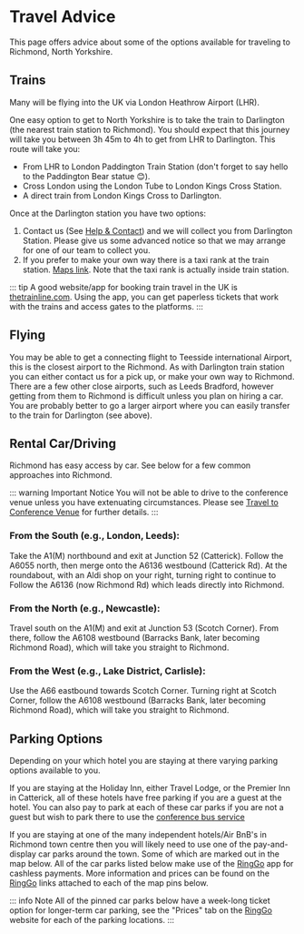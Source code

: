 # Travel Advice

This page offers advice about some of the options available for traveling to Richmond, North Yorkshire.

## Trains

Many will be flying into the UK via London Heathrow Airport (LHR).

One easy option to get to North Yorkshire is to take the train to Darlington (the nearest train station to Richmond).  You should expect that this journey will take you between 3h 45m to 4h to get from LHR to Darlington.  This route will take you:
- From LHR to London Paddington Train Station (don't forget to say hello to the Paddington Bear statue 😊).
- Cross London using the London Tube to London Kings Cross Station.
- A direct train from London Kings Cross to Darlington.

Once at the Darlington station you have two options:

1. Contact us (See [Help & Contact](./help_and_contact)) and we will collect you from Darlington Station.  Please give us some advanced notice so that we may arrange for one of our team to collect you.
2. If you prefer to make your own way there is a taxi rank at the train station. [Maps link](https://www.google.com/maps/place/Darlington+Station+Taxis/@54.5216908,-1.5464381,3a,75y,181.45h,87.8t/data=!3m10!1e1!3m8!1sRjbd5GTwLMoHVGA67NPqWA!2e0!6shttps:%2F%2Fstreetviewpixels-pa.googleapis.com%2Fv1%2Fthumbnail%3Fcb_client%3Dmaps_sv.tactile%26w%3D900%26h%3D600%26pitch%3D2.201575016042156%26panoid%3DRjbd5GTwLMoHVGA67NPqWA%26yaw%3D181.45285559320604!7i16384!8i8192!9m2!1b1!2i38!4m6!3m5!1s0x487e9bd19c055057:0x51413eb79bb51e09!8m2!3d54.5215127!4d-1.546492!16s%2Fg%2F1hc3n5dyd?entry=ttu&g_ep=EgoyMDI1MDYwNC4wIKXMDSoASAFQAw%3D%3D).  Note that the taxi rank is actually inside train station.

::: tip
A good website/app for booking train travel in the UK is [thetrainline.com](https://www.thetrainline.com/). Using the app, you can get paperless tickets that work with the trains and access gates to the platforms.
:::

## Flying

You may be able to get a connecting flight to Teesside international Airport, this is the closest airport to the Richmond. As with Darlington train station you can either contact us for a pick up, or make your own way to Richmond. There are a few other close airports, such as Leeds Bradford, however getting from them to Richmond is difficult unless you plan on hiring a car. You are probably better to go a larger airport where you can easily transfer to the train for Darlington (see above).

## Rental Car/Driving

Richmond has easy access by car. See below for a few common approaches into Richmond.

::: warning Important Notice
You will not be able to drive to the conference venue unless you have extenuating circumstances.  Please see [Travel to Conference Venue](./travel_to_venue.md) for further details.
:::

### From the South (e.g., London, Leeds):
Take the A1(M) northbound and exit at Junction 52 (Catterick). Follow the A6055 north, then merge onto the A6136 westbound (Catterick Rd). At the roundabout, with an Aldi shop on your right, turning right to continue to Follow the A6136 (now Richmond Rd) which leads directly into Richmond.

### From the North (e.g., Newcastle):
Travel south on the A1(M) and exit at Junction 53 (Scotch Corner). From there, follow the A6108 westbound (Barracks Bank, later becoming Richmond Road), which will take you straight to Richmond.

### From the West (e.g., Lake District, Carlisle):
Use the A66 eastbound towards Scotch Corner. Turning right at Scotch Corner, follow the A6108 westbound (Barracks Bank, later becoming Richmond Road), which will take you straight to Richmond.



## Parking Options

Depending on your which hotel you are staying at there varying parking options available to you.

If you are staying at the Holiday Inn, either Travel Lodge, or the Premier Inn in Catterick, all of these hotels have free parking if you are a guest at the hotel.  You can also pay to park at each of these car parks if you are not a guest but wish to park there to use the [conference bus service](/bus-stops)

If you are staying at one of the many independent hotels/Air BnB's in Richmond town centre then you will likely need to use one of the pay-and-display car parks around the town.  Some of which are marked out in the map below.  All of the car parks listed below make use of the [RingGo](https://myringgo.co.uk/) app for cashless payments.  More information and prices can be found on the [RingGo](https://myringgo.co.uk/) links attached to each of the map pins below.  

::: info Note
All of the pinned car parks below have a week-long ticket option for longer-term car parking, see the "Prices" tab on the [RingGo](https://myringgo.co.uk/) website for each of the parking locations.
:::

<ClientOnly>
  <RichmondCarParksMap />
</ClientOnly>
